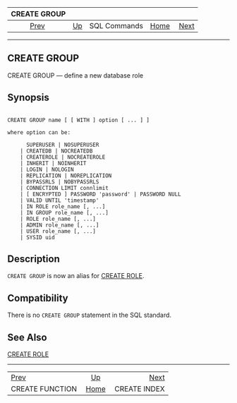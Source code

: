 

|                    CREATE GROUP                    |                                        |              |                                                       |                                              |
| :------------------------------------------------: | :------------------------------------- | :----------: | ----------------------------------------------------: | -------------------------------------------: |
| [Prev](sql-createfunction.html "CREATE FUNCTION")  | [Up](sql-commands.html "SQL Commands") | SQL Commands | [Home](index.html "PostgreSQL 17devel Documentation") |  [Next](sql-createindex.html "CREATE INDEX") |

***

## CREATE GROUP

CREATE GROUP — define a new database role

## Synopsis

```

CREATE GROUP name [ [ WITH ] option [ ... ] ]

where option can be:

      SUPERUSER | NOSUPERUSER
    | CREATEDB | NOCREATEDB
    | CREATEROLE | NOCREATEROLE
    | INHERIT | NOINHERIT
    | LOGIN | NOLOGIN
    | REPLICATION | NOREPLICATION
    | BYPASSRLS | NOBYPASSRLS
    | CONNECTION LIMIT connlimit
    | [ ENCRYPTED ] PASSWORD 'password' | PASSWORD NULL
    | VALID UNTIL 'timestamp'
    | IN ROLE role_name [, ...]
    | IN GROUP role_name [, ...]
    | ROLE role_name [, ...]
    | ADMIN role_name [, ...]
    | USER role_name [, ...]
    | SYSID uid
```

## Description

`CREATE GROUP` is now an alias for [CREATE ROLE](sql-createrole.html "CREATE ROLE").

## Compatibility

There is no `CREATE GROUP` statement in the SQL standard.

## See Also

[CREATE ROLE](sql-createrole.html "CREATE ROLE")

***

|                                                    |                                                       |                                              |
| :------------------------------------------------- | :---------------------------------------------------: | -------------------------------------------: |
| [Prev](sql-createfunction.html "CREATE FUNCTION")  |         [Up](sql-commands.html "SQL Commands")        |  [Next](sql-createindex.html "CREATE INDEX") |
| CREATE FUNCTION                                    | [Home](index.html "PostgreSQL 17devel Documentation") |                                 CREATE INDEX |
